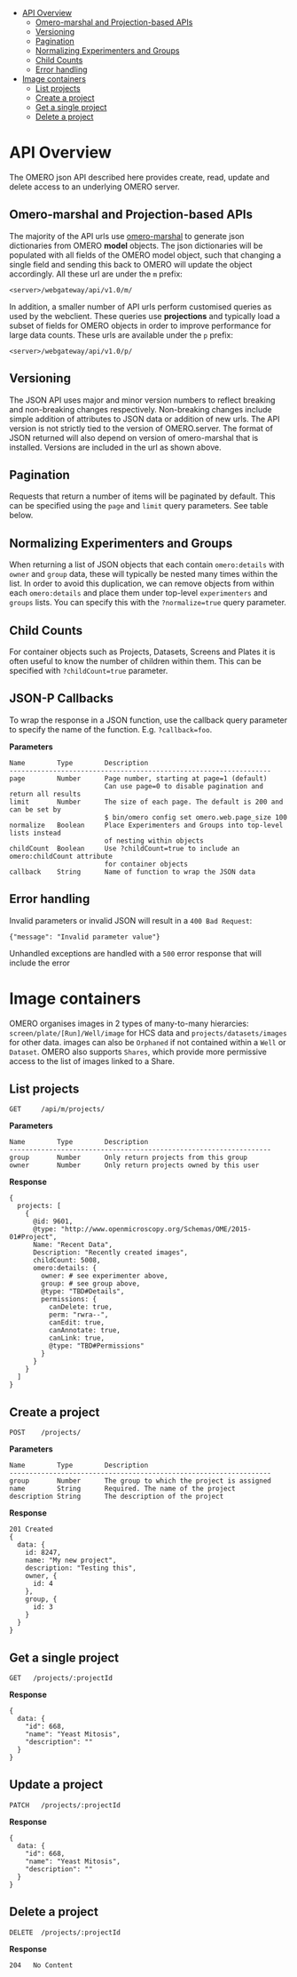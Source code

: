 

 * [API Overview](#api-overview)
    * [Omero-marshal and Projection-based APIs](#omero-marshal-and-projection-based-apis)
    * [Versioning](#versioning)
    * [Pagination](#pagination)
    * [Normalizing Experimenters and Groups](#normalizing-experimenters-and-groups)
    * [Child Counts](#child-counts)
    * [Error handling](#error-handling)
 * [Image containers](#image-containers)
    * [List projects](#list-projects)
    * [Create a project](#create-a-project)
    * [Get a single project](#create-a-single-project)
    * [Delete a project](#delete-a-project)


API Overview
============

The OMERO json API described here provides create, read, update and delete
access to an underlying OMERO server.


Omero-marshal and Projection-based APIs
---------------------------------------
The majority of the API urls use [omero-marshal](https://github.com/openmicroscopy/omero-marshal)
to generate json dictionaries from OMERO **model** objects. The json dictionaries will be populated
with all fields of the OMERO model object, such that changing a single field and sending this
back to OMERO will update the object accordingly.
All these url are under the ```m``` prefix:

    <server>/webgateway/api/v1.0/m/


In addition, a smaller number of API urls perform customised
queries as used by the webclient. These queries use **projections** and
typically load a subset of fields for
OMERO objects in order to improve performance for large data counts.
These urls are available under the ```p``` prefix:

    <server>/webgateway/api/v1.0/p/


Versioning
----------
The JSON API uses major and minor version numbers to reflect breaking
and non-breaking changes respectively. Non-breaking changes include simple
addition of attributes to JSON data or addition of new urls.
The API version is not strictly tied to the version of OMERO.server.
The format of JSON returned will also depend on version of omero-marshal
that is installed.
Versions are included in the url as shown above.


Pagination
----------

Requests that return a number of items will be paginated by default.
This can be specified using the ```page``` and ```limit``` query
parameters. See table below.


Normalizing Experimenters and Groups
------------------------------------
When returning a list of JSON objects that each contain ```omero:details``` with
```owner``` and ```group``` data, these will typically be nested many times
within the list. In order to avoid this duplication, we can remove objects from
within each ```omero:details``` and place them under top-level ```experimenters```
and ```groups``` lists.
You can specify this with the ```?normalize=true``` query parameter.


Child Counts
------------
For container objects such as Projects, Datasets, Screens and Plates it is
often useful to know the number of children within them. This can be
specified with ```?childCount=true``` parameter.


JSON-P Callbacks
----------------
To wrap the response in a JSON function, use the callback query parameter
to specify the name of the function. E.g. ```?callback=foo```.


**Parameters**

    Name        Type        Description
    ------------------------------------------------------------------
    page        Number      Page number, starting at page=1 (default)
                            Can use page=0 to disable pagination and return all results
    limit       Number      The size of each page. The default is 200 and can be set by
                            $ bin/omero config set omero.web.page_size 100
    normalize   Boolean     Place Experimenters and Groups into top-level lists instead
                            of nesting within objects
    childCount  Boolean     Use ?childCount=true to include an omero:childCount attribute
                            for container objects
    callback    String      Name of function to wrap the JSON data


Error handling
--------------

Invalid parameters or invalid JSON will result in a ```400 Bad Request```:

    {"message": "Invalid parameter value"}


Unhandled exceptions are handled with a ```500``` error response that will
include the error


Image containers
================

OMERO organises images in 2 types of many-to-many hierarcies:
``screen/plate/[Run]/Well/image`` for HCS data and ``projects/datasets/images``
for other data. images can also be ``Orphaned`` if not contained within
a ``Well`` or ``Dataset``.
OMERO also supports ``Shares``, which provide more permissive access 
to the list of images linked to a Share.


List projects
-------------

    GET     /api/m/projects/


**Parameters**

    Name        Type        Description
    ------------------------------------------------------------------
    group       Number      Only return projects from this group
    owner       Number      Only return projects owned by this user


**Response**

    {
      projects: [
        {
          @id: 9601,
          @type: "http://www.openmicroscopy.org/Schemas/OME/2015-01#Project",
          Name: "Recent Data",
          Description: "Recently created images",
          childCount: 5008,
          omero:details: {
            owner: # see experimenter above,
            group: # see group above,
            @type: "TBD#Details",
            permissions: {
              canDelete: true,
              perm: "rwra--",
              canEdit: true,
              canAnnotate: true,
              canLink: true,
              @type: "TBD#Permissions"
            }
          }
        }
      ]
    }


Create a project
----------------

    POST    /projects/


**Parameters**

    Name        Type        Description
    ------------------------------------------------------------------
    group       Number      The group to which the project is assigned
    name        String      Required. The name of the project
    description String      The description of the project


**Response**

    201 Created
    {
      data: {
        id: 8247,
        name: "My new project",
        description: "Testing this",
        owner, {
          id: 4
        },
        group, {
          id: 3
        }
      }
    }


Get a single project
--------------------

    GET   /projects/:projectId


**Response**

    {
      data: {
        "id": 668,
        "name": "Yeast Mitosis",
        "description": ""
      }
    }


Update a project
----------------

    PATCH   /projects/:projectId


**Response**

    {
      data: {
        "id": 668,
        "name": "Yeast Mitosis",
        "description": ""
      }
    }


Delete a project
----------------

    DELETE  /projects/:projectId


**Response**

    204   No Content

